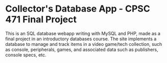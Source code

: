 # Collector's Database App - CPSC 471 Final Project
This is an SQL database webapp writing with MySQL and PHP, made as a final project in an introductory databases course.
The site implements a database to manage and track items in a video game/tech collection, such as console, peripherals, games, and associated
data such as publishers, console specs, etc.
